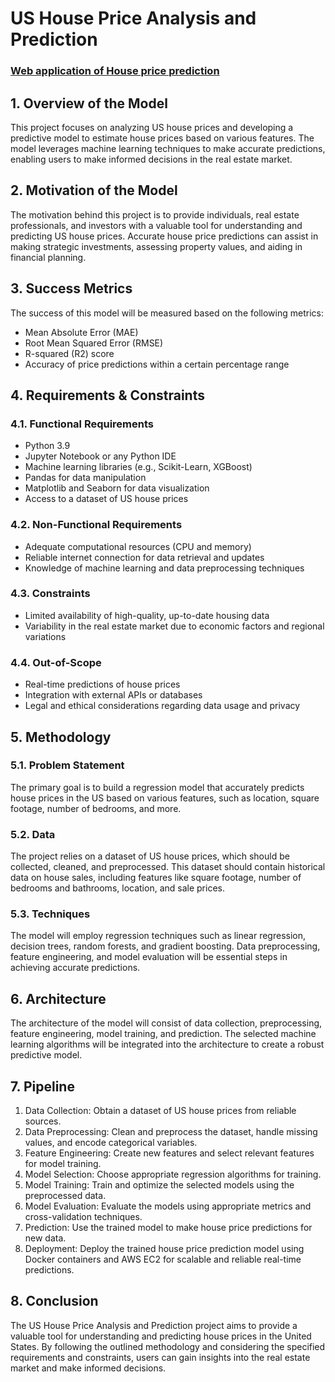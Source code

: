 # US House Price Analysis and Prediction

### [Web application of House price prediction](https://us-house-analysis-jexg33m8svf8wuvbrqebyq.streamlit.app/)

## 1. Overview of the Model
This project focuses on analyzing US house prices and developing a predictive model to estimate house prices based on various features. The model leverages machine learning techniques to make accurate predictions, enabling users to make informed decisions in the real estate market.

## 2. Motivation of the Model
The motivation behind this project is to provide individuals, real estate professionals, and investors with a valuable tool for understanding and predicting US house prices. Accurate house price predictions can assist in making strategic investments, assessing property values, and aiding in financial planning.

## 3. Success Metrics
The success of this model will be measured based on the following metrics:
- Mean Absolute Error (MAE)
- Root Mean Squared Error (RMSE)
- R-squared (R2) score
- Accuracy of price predictions within a certain percentage range

## 4. Requirements & Constraints
### 4.1. Functional Requirements
- Python 3.9
- Jupyter Notebook or any Python IDE
- Machine learning libraries (e.g., Scikit-Learn, XGBoost)
- Pandas for data manipulation
- Matplotlib and Seaborn for data visualization
- Access to a dataset of US house prices

### 4.2. Non-Functional Requirements
- Adequate computational resources (CPU and memory)
- Reliable internet connection for data retrieval and updates
- Knowledge of machine learning and data preprocessing techniques

### 4.3. Constraints
- Limited availability of high-quality, up-to-date housing data
- Variability in the real estate market due to economic factors and regional variations

### 4.4. Out-of-Scope
- Real-time predictions of house prices
- Integration with external APIs or databases
- Legal and ethical considerations regarding data usage and privacy

## 5. Methodology
### 5.1. Problem Statement
The primary goal is to build a regression model that accurately predicts house prices in the US based on various features, such as location, square footage, number of bedrooms, and more.

### 5.2. Data
The project relies on a dataset of US house prices, which should be collected, cleaned, and preprocessed. This dataset should contain historical data on house sales, including features like square footage, number of bedrooms and bathrooms, location, and sale prices.

### 5.3. Techniques
The model will employ regression techniques such as linear regression, decision trees, random forests, and gradient boosting. Data preprocessing, feature engineering, and model evaluation will be essential steps in achieving accurate predictions.

## 6. Architecture
The architecture of the model will consist of data collection, preprocessing, feature engineering, model training, and prediction. The selected machine learning algorithms will be integrated into the architecture to create a robust predictive model.

## 7. Pipeline
1. Data Collection: Obtain a dataset of US house prices from reliable sources.
2. Data Preprocessing: Clean and preprocess the dataset, handle missing values, and encode categorical variables.
3. Feature Engineering: Create new features and select relevant features for model training.
4. Model Selection: Choose appropriate regression algorithms for training.
5. Model Training: Train and optimize the selected models using the preprocessed data.
6. Model Evaluation: Evaluate the models using appropriate metrics and cross-validation techniques.
7. Prediction: Use the trained model to make house price predictions for new data.
8. Deployment: Deploy the trained house price prediction model using Docker containers and AWS EC2 for scalable and reliable real-time predictions.

## 8. Conclusion
The US House Price Analysis and Prediction project aims to provide a valuable tool for understanding and predicting house prices in the United States. By following the outlined methodology and considering the specified requirements and constraints, users can gain insights into the real estate market and make informed decisions.
